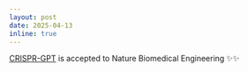```yaml
---
layout: post
date: 2025-04-13
inline: true
---
```


[CRISPR-GPT](/assets/pdf/CRISPR-GPT.pdf) is accepted to Nature Biomedical Engineering :sparkles::sparkles: 



